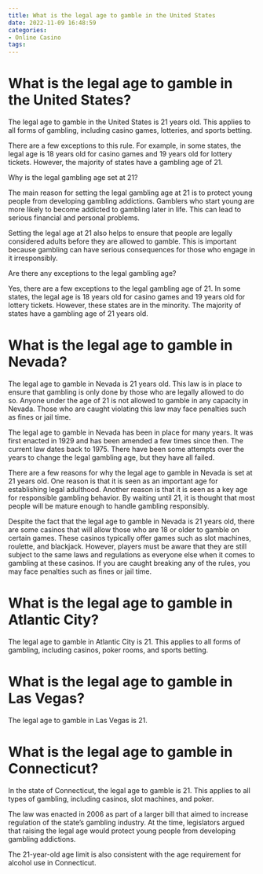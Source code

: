 ```yaml
---
title: What is the legal age to gamble in the United States
date: 2022-11-09 16:48:59
categories:
- Online Casino
tags:
---
```



#  What is the legal age to gamble in the United States?

The legal age to gamble in the United States is 21 years old. This applies to all forms of gambling, including casino games, lotteries, and sports betting.

There are a few exceptions to this rule. For example, in some states, the legal age is 18 years old for casino games and 19 years old for lottery tickets. However, the majority of states have a gambling age of 21.

Why is the legal gambling age set at 21?

The main reason for setting the legal gambling age at 21 is to protect young people from developing gambling addictions. Gamblers who start young are more likely to become addicted to gambling later in life. This can lead to serious financial and personal problems.

Setting the legal age at 21 also helps to ensure that people are legally considered adults before they are allowed to gamble. This is important because gambling can have serious consequences for those who engage in it irresponsibly.

Are there any exceptions to the legal gambling age?

Yes, there are a few exceptions to the legal gambling age of 21. In some states, the legal age is 18 years old for casino games and 19 years old for lottery tickets. However, these states are in the minority. The majority of states have a gambling age of 21 years old.

#  What is the legal age to gamble in Nevada?

The legal age to gamble in Nevada is 21 years old. This law is in place to ensure that gambling is only done by those who are legally allowed to do so. Anyone under the age of 21 is not allowed to gamble in any capacity in Nevada. Those who are caught violating this law may face penalties such as fines or jail time.

The legal age to gamble in Nevada has been in place for many years. It was first enacted in 1929 and has been amended a few times since then. The current law dates back to 1975. There have been some attempts over the years to change the legal gambling age, but they have all failed.

There are a few reasons for why the legal age to gamble in Nevada is set at 21 years old. One reason is that it is seen as an important age for establishing legal adulthood. Another reason is that it is seen as a key age for responsible gambling behavior. By waiting until 21, it is thought that most people will be mature enough to handle gambling responsibly.

Despite the fact that the legal age to gamble in Nevada is 21 years old, there are some casinos that will allow those who are 18 or older to gamble on certain games. These casinos typically offer games such as slot machines, roulette, and blackjack. However, players must be aware that they are still subject to the same laws and regulations as everyone else when it comes to gambling at these casinos. If you are caught breaking any of the rules, you may face penalties such as fines or jail time.

#  What is the legal age to gamble in Atlantic City?

The legal age to gamble in Atlantic City is 21. This applies to all forms of gambling, including casinos, poker rooms, and sports betting.

#  What is the legal age to gamble in Las Vegas?

The legal age to gamble in Las Vegas is 21.

#  What is the legal age to gamble in Connecticut?

In the state of Connecticut, the legal age to gamble is 21. This applies to all types of gambling, including casinos, slot machines, and poker.

The law was enacted in 2006 as part of a larger bill that aimed to increase regulation of the state’s gambling industry. At the time, legislators argued that raising the legal age would protect young people from developing gambling addictions.

The 21-year-old age limit is also consistent with the age requirement for alcohol use in Connecticut.